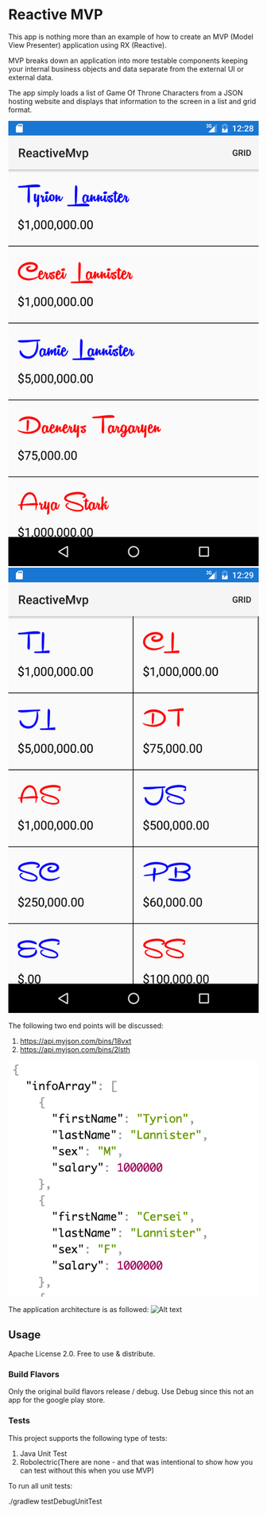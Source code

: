 # Reactive MVP
This app is nothing more than an example of how to create an MVP (Model View Presenter) application using RX (Reactive).

MVP breaks down an application into more testable components keeping your internal business objects and data separate from
the external UI or external data.

The app simply loads a list of Game Of Throne Characters from a JSON hosting website and displays that information to the
screen in a list and grid format. 

![Alt text](/doc/list_ui.png?raw=true "JSON")
![Alt text](/doc/grid_ui.png?raw=true "JSON")

The following two end points will be discussed:

1. https://api.myjson.com/bins/18vxt
2. https://api.myjson.com/bins/2lsth

![Alt text](/doc/json_data_screenshot.png?raw=true "JSON")

The application architecture is as followed: 
![Alt text](/doc/Reactive_MVP.png?raw=true "App MVP Architecture")

## Usage

Apache License 2.0. Free to use & distribute.

### Build Flavors

Only the original build flavors release / debug. Use Debug since this
not an app for the google play store.

### Tests

This project supports the following type of tests:

1. Java Unit Test
2. Robolectric(There are none - and that was intentional to show how you can test without this when you use MVP)

To run all unit tests:

./gradlew testDebugUnitTest

